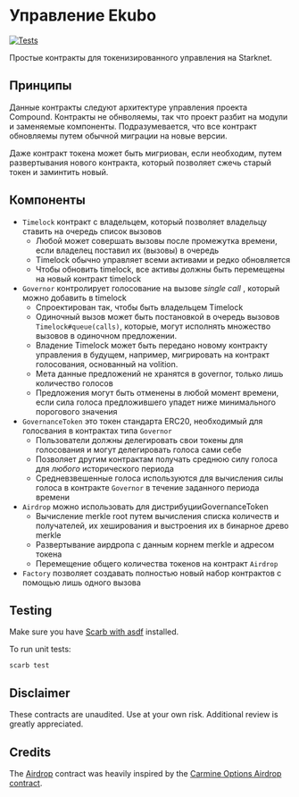 # Управление Ekubo

[![Tests](https://github.com/EkuboProtocol/governance/actions/workflows/test.yaml/badge.svg)](https://github.com/EkuboProtocol/governance/actions/workflows/test.yaml)

Простые контракты для токенизированного управления на Starknet.

## Принципы

Данные контракты следуют архитектуре управления проекта Compound.
Контракты не обнволяемы, так что проект разбит на модули и заменяемые компоненты.
Подразумевается, что все контракт обновляемы путем обычной миграции на новые версии.

Даже контракт токена может быть мигриован, если необходим, путем развертывания нового контракта, который позволяет сжечь старый токен и заминтить новый.

## Компоненты

- `Timelock` контракт с владельцем, который позволяет владельцу ставить на очередь список вызовов
    - Любой может совершать вызовы после промежутка времени, если владелец поставил их (вызовы) в очередь
    - Timelock обычно управляет всеми активами и редко обновляется
    - Чтобы обновить timelock, все активы должны быть перемещены на новый контракт timelock
- `Governor` контролирует голосование на вызове _single call_ , который можно добавить в timelock
    - Спроектирован так, чтобы быть владельцем Timelock
    - Одиночный вызов может быть постановкой в очередь вызовов `Timelock#queue(calls)`, которые, могут исполнять множество вызовов в одиночном предложении.
    - Владение Timelock может быть передано новому контракту управления в будущем, например, мигрировать на контракт голосования, основанный на volition.
    - Мета данные предложений не хранятся в governor, только лишь количество голосов
    - Предложения могут быть отменены в любой момент времени, если сила голоса предложившего упадет ниже минимального порогового значения
- `GovernanceToken` это токен стандарта ERC20, необходимый для голосвания в контрактах типа `Governor`
    - Пользователи должны делегировать свои токены для голосования и могут делегировать голоса сами себе
    - Позволяет другим контрактам получать среднюю силу голоса для *любого* исторического периода
    - Средневзвешенные голоса используются для вычисления силы голоса в контракте `Governor` в течение заданного периода времени
- `Airdrop` можно использовать для дистрибуцииGovernanceToken
    - Вычисление merkle root путем вычисления списка количеств и получателей, их хеширования и выстроения их в бинарное древо merkle
    - Развертывание аирдропа с данным корнем merkle и адресом токена
    - Перемещение общего количества токенов на контракт `Airdrop`
- `Factory` позволяет создавать полностью новый набор контрактов с помощью лишь одного вызова

## Testing

Make sure you have [Scarb with asdf](https://docs.swmansion.com/scarb/download#install-via-asdf) installed.

To run unit tests:

```
scarb test
```

## Disclaimer

These contracts are unaudited. Use at your own risk. Additional review is greatly appreciated.

## Credits

The [Airdrop](./src/airdrop.cairo) contract was heavily inspired by the [Carmine Options Airdrop contract](https://github.com/CarmineOptions/governance/blob/master/src/airdrop.cairo).
